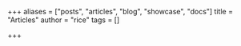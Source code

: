 +++
aliases = ["posts", "articles", "blog", "showcase", "docs"]
title = "Articles"
author = "rice"
tags = []

+++

